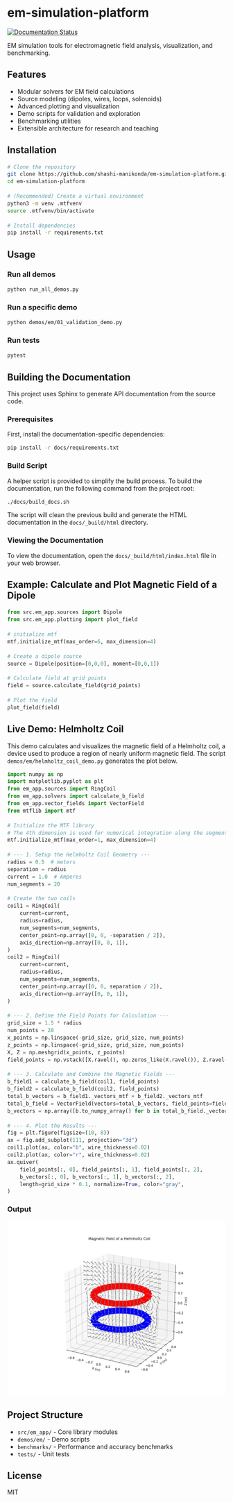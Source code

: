 # em-simulation-platform

[![Documentation Status](https://readthedocs.org/projects/em-simulation-platform/badge/?version=latest)](https://em-simulation-platform.readthedocs.io/en/latest/?badge=latest)

EM simulation tools for electromagnetic field analysis, visualization, and benchmarking.

## Features
- Modular solvers for EM field calculations
- Source modeling (dipoles, wires, loops, solenoids)
- Advanced plotting and visualization
- Demo scripts for validation and exploration
- Benchmarking utilities
- Extensible architecture for research and teaching

## Installation

```bash
# Clone the repository
git clone https://github.com/shashi-manikonda/em-simulation-platform.git
cd em-simulation-platform

# (Recommended) Create a virtual environment
python3 -m venv .mtfvenv
source .mtfvenv/bin/activate

# Install dependencies
pip install -r requirements.txt
```

## Usage

### Run all demos
```bash
python run_all_demos.py
```

### Run a specific demo
```bash
python demos/em/01_validation_demo.py
```

### Run tests
```bash
pytest
```

## Building the Documentation

This project uses Sphinx to generate API documentation from the source code.

### Prerequisites

First, install the documentation-specific dependencies:

```bash
pip install -r docs/requirements.txt
```

### Build Script

A helper script is provided to simplify the build process. To build the documentation, run the following command from the project root:

```bash
./docs/build_docs.sh
```

The script will clean the previous build and generate the HTML documentation in the `docs/_build/html` directory.

### Viewing the Documentation

To view the documentation, open the `docs/_build/html/index.html` file in your web browser.

## Example: Calculate and Plot Magnetic Field of a Dipole
```python
from src.em_app.sources import Dipole
from src.em_app.plotting import plot_field

# initialize mtf
mtf.initialize_mtf(max_order=6, max_dimension=4)

# Create a dipole source
source = Dipole(position=[0,0,0], moment=[0,0,1])

# Calculate field at grid points
field = source.calculate_field(grid_points)

# Plot the field
plot_field(field)
```

## Live Demo: Helmholtz Coil
This demo calculates and visualizes the magnetic field of a Helmholtz coil, a device used to produce a region of nearly uniform magnetic field. The script `demos/em/helmholtz_coil_demo.py` generates the plot below.

```python
import numpy as np
import matplotlib.pyplot as plt
from em_app.sources import RingCoil
from em_app.solvers import calculate_b_field
from em_app.vector_fields import VectorField
from mtflib import mtf

# Initialize the MTF library
# The 4th dimension is used for numerical integration along the segments.
mtf.initialize_mtf(max_order=1, max_dimension=4)

# --- 1. Setup the Helmholtz Coil Geometry ---
radius = 0.5  # meters
separation = radius
current = 1.0  # Amperes
num_segments = 20

# Create the two coils
coil1 = RingCoil(
    current=current,
    radius=radius,
    num_segments=num_segments,
    center_point=np.array([0, 0, -separation / 2]),
    axis_direction=np.array([0, 0, 1]),
)
coil2 = RingCoil(
    current=current,
    radius=radius,
    num_segments=num_segments,
    center_point=np.array([0, 0, separation / 2]),
    axis_direction=np.array([0, 0, 1]),
)

# --- 2. Define the Field Points for Calculation ---
grid_size = 1.5 * radius
num_points = 20
x_points = np.linspace(-grid_size, grid_size, num_points)
z_points = np.linspace(-grid_size, grid_size, num_points)
X, Z = np.meshgrid(x_points, z_points)
field_points = np.vstack([X.ravel(), np.zeros_like(X.ravel()), Z.ravel()]).T

# --- 3. Calculate and Combine the Magnetic Fields ---
b_field1 = calculate_b_field(coil1, field_points)
b_field2 = calculate_b_field(coil2, field_points)
total_b_vectors = b_field1._vectors_mtf + b_field2._vectors_mtf
total_b_field = VectorField(vectors=total_b_vectors, field_points=field_points)
b_vectors = np.array([b.to_numpy_array() for b in total_b_field._vectors_mtf])

# --- 4. Plot the Results ---
fig = plt.figure(figsize=(10, 8))
ax = fig.add_subplot(111, projection="3d")
coil1.plot(ax, color="b", wire_thickness=0.02)
coil2.plot(ax, color="r", wire_thickness=0.02)
ax.quiver(
    field_points[:, 0], field_points[:, 1], field_points[:, 2],
    b_vectors[:, 0], b_vectors[:, 1], b_vectors[:, 2],
    length=grid_size * 0.1, normalize=True, color="gray",
)
```

### Output

![Helmholtz Coil Demo](demos/helmholtz_coil_demo.png)

## Project Structure
- `src/em_app/` - Core library modules
- `demos/em/` - Demo scripts
- `benchmarks/` - Performance and accuracy benchmarks
- `tests/` - Unit tests

## License
MIT
